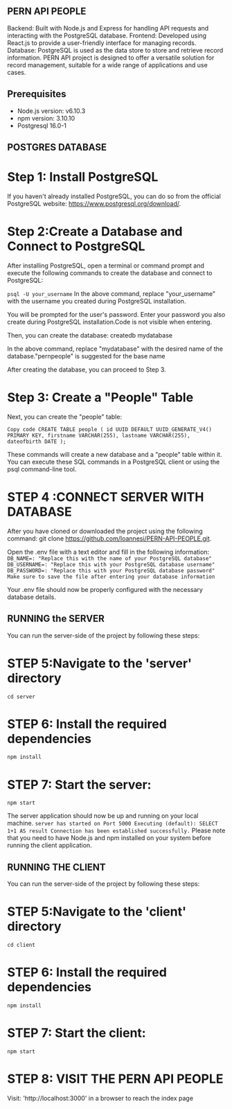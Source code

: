 ## PERN API PEOPLE
Backend: Built with Node.js and Express for handling API requests and interacting with the PostgreSQL database.
Frontend: Developed using React.js to provide a user-friendly interface for managing records.
Database: PostgreSQL is used as the data store to store and retrieve record information.
PERN API project is designed to offer a versatile solution for record management, suitable for a wide range of applications and use cases.

## Prerequisites
- Node.js version: v6.10.3
- npm version: 3.10.10
- Postgresql 16.0-1

## POSTGRES DATABASE 
# Step 1: Install PostgreSQL
If you haven't already installed PostgreSQL, you can do so from the official PostgreSQL website: https://www.postgresql.org/download/.


# Step 2:Create a Database and Connect to PostgreSQL
After installing PostgreSQL, open a terminal or command prompt and execute the following commands to create the database and connect to PostgreSQL:

`psql -U your_username`
In the above command, replace "your_username" with the username you created during PostgreSQL installation.

You will be prompted for the user's password. Enter your password you also create during PostgreSQL installation.Code is not visible when entering. 

Then, you can create the database:
createdb mydatabase

In the above command, replace "mydatabase" with the desired name of the database."pernpeople" is suggested for the base name

After creating the database, you can proceed to Step 3.

# Step 3: Create a "People" Table
Next, you can create the "people" table:

`Copy code
CREATE TABLE people (
    id UUID DEFAULT UUID_GENERATE_V4() PRIMARY KEY,
    firstname VARCHAR(255),
    lastname VARCHAR(255),
    dateofbirth DATE
);`

These commands will create a new database and a "people" table within it. You can execute these SQL commands in a PostgreSQL client or using the psql command-line tool.

# STEP 4 :CONNECT SERVER WITH DATABASE 
After you have cloned or downloaded the project using the following command: git clone https://github.com/Ioannesi/PERN-API-PEOPLE.git.

Open the .env file with a text editor and fill in the following information:
`
DB_NAME=: "Replace this with the name of your PostgreSQL database"
DB_USERNAME=: "Replace this with your PostgreSQL database username"
DB_PASSWORD=: "Replace this with your PostgreSQL database password"
Make sure to save the file after entering your database information
`

Your .env file should now be properly configured with the necessary database details.

## RUNΝΙNG the SERVER
You can run the server-side of the project by following these steps:

# STEP 5:Navigate to the 'server' directory
`cd server`

# STEP 6: Install the required dependencies
`npm install`

# STEP 7: Start the server:
`npm start`

The server application should now be up and running on your local machine.
`server has started on Port 5000
Executing (default): SELECT 1+1 AS result
Connection has been established successfully.`
Please note that you need to have Node.js and npm installed on your system before running the client application.

## RUNNING THE CLIENT
You can run the server-side of the project by following these steps:

# STEP 5:Navigate to the 'client' directory
`cd client`

# STEP 6: Install the required dependencies
`npm install`

# STEP 7: Start the client:
`npm start`

# STEP 8: VISIT THE PERN API PEOPLE
Visit: 'http://localhost:3000' in a browser to reach the index page

